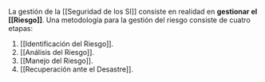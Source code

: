 La gestión de la [[Seguridad de los SI]] consiste en realidad en **gestionar el [[Riesgo]]**. Una metodología para la gestión del riesgo consiste de cuatro etapas:

1. [[Identificación del Riesgo]].
2. [[Análisis del Riesgo]].
3. [[Manejo del Riesgo]].
4. [[Recuperación ante el Desastre]].